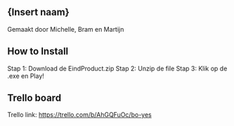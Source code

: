 ## {Insert naam} 
Gemaakt door Michelle, Bram en Martijn 

## How to Install
Stap 1: Download de EindProduct.zip
Stap 2: Unzip de file
Stap 3: Klik op de .exe en Play!


## Trello board
Trello link: https://trello.com/b/AhGQFuOc/bo-yes 

